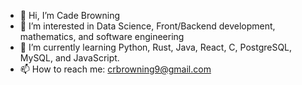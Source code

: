 - 👋 Hi, I’m Cade Browning
- 👀 I’m interested in Data Science, Front/Backend development, mathematics, and software engineering
- 🌱 I’m currently learning Python, Rust, Java, React, C, PostgreSQL, MySQL, and JavaScript.
- 📫 How to reach me: crbrowning9@gmail.com

<!---
Cr-Browning/Cr-Browning is a ✨ special ✨ repository because its `README.md` (this file) appears on your GitHub profile.
You can click the Preview link to take a look at your changes.
--->
